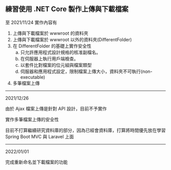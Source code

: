 ## 練習使用 .NET Core 製作上傳與下載檔案

至 2021/11/24 實作內容有

<ol>
   <li>上傳與下載檔案於 wwwroot 的資料夾</li>
   <li>上傳與下載檔案於 wwwroot 以外的資料夾(DifferentFolder)</li>
   <li>在 DifferentFolder 的基礎上實作安全性
      <ol style="list-style-type: lower-alpha;">
         <li>只允許應用程式設計規格的核准副檔名。</li>
         <li>在伺服器上執行用戶端檢查。</li>
         <li>以套件比對檔案的位元組與檔案類型</li>
         <li>伺服器和應用程式設定，限制檔案上傳大小，資料夾不可執行(non-executable)</li>
      </ol>
   </li>
   <li>多筆檔案上傳</li>
</ol>
<hr/>

2021/12/26

<p>由於 Ajax 檔案上傳是針對 API 設計，目前不予實作</p>
<p>實作多筆檔案上傳的安全性</p>
<p>目前不打算繼續研究資料庫的部分，因為已經會資料庫，打算將時間優先放在學習 Spring Boot MVC 與 Laravel 上面</p>
<hr/>

2022/01/01
<p>完成重新命名並下載檔案的功能</p>